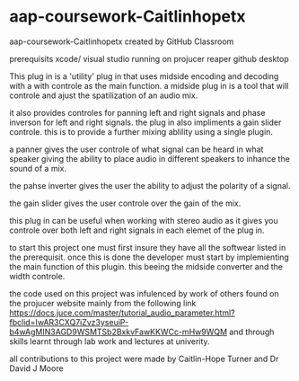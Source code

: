 # aap-coursework-Caitlinhopetx
aap-coursework-Caitlinhopetx created by GitHub Classroom


prerequisits
xcode/ visual studio running on projucer
reaper 
github desktop

This plug in is a 'utility' plug in that uses midside encoding and decoding with a with controle as the main function. a midside plug in is a tool that will controle and ajust the spatilization of an audio mix.

it also provides controles for panning left and right signals and phase inverson for left and right signals. the plug in also impliments a gain slider controle. this is to provide a further mixing ablility using a single plugin. 

a panner gives the user controle of what signal can be heard in what speaker giving the ability to place audio in different speakers to inhance the sound of a mix. 

the pahse inverter gives the user the ability to adjust the polarity of a signal. 

the gain slider gives the user controle over the gain of the mix. 


this plug in can be useful when working with stereo audio as it gives you controle over both left and right signals in each elemet of the plug in.

to start this project one must first insure they have all the softwear listed in the prerequisit. once this is done the developer must start by implemienting the main function of this plugin. this beeing the midside converter and the width controle. 

the code used on this project was infulenced by work of others found on the projucer website mainly from the following link       https://docs.juce.com/master/tutorial_audio_parameter.html?fbclid=IwAR3CXQ7iZvz3yseuiP-b4wAgMIN3AGD9WSMTSb2BxkvFawKKWCc-mHw9WQM 
and through skills learnt through lab work and lectures at univerity. 

all contributions to this project were made by Caitlin-Hope Turner and Dr David J Moore
